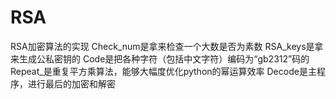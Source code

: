# RSA
RSA加密算法的实现
Check_num是拿来检查一个大数是否为素数
RSA_keys是拿来生成公私密钥的
Code是把各种字符（包括中文字符）编码为“gb2312”码的
Repeat_是重复平方乘算法，能够大幅度优化python的幂运算效率
Decode是主程序，进行最后的加密和解密
